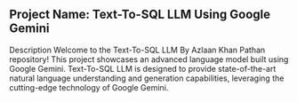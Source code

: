 ## Project Name: Text-To-SQL LLM Using Google Gemini 
Description
Welcome to the Text-To-SQL LLM By Azlaan Khan Pathan repository! This project showcases an advanced language model built using Google Gemini. Text-To-SQL LLM is designed to provide state-of-the-art natural language understanding and generation capabilities, leveraging the cutting-edge technology of Google Gemini.
